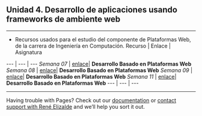 ## Unidad 4. Desarrollo de aplicaciones usando frameworks de ambiente web

---

* Recursos usados para el estudio del componente de Plataformas Web, de la carrera de Ingeniería en Computación.
 Recurso | Enlace | Asignatura

--- | --- | ---
*Semana 07* | [enlace](https://plataformasweb-p-aa2022.github.io/recursos/semana07)| **Desarrollo Basado en Plataformas Web**
*Semana 08* | [enlace](https://plataformasweb-p-aa2022.github.io/recursos/semana08)| **Desarrollo Basado en Plataformas Web**
*Semana 09* | [enlace](https://plataformasweb-p-aa2022.github.io/recursos/semana09)| **Desarrollo Basado en Plataformas Web**
*Semana 11* | [enlace](https://plataformasweb-p-aa2022.github.io/recursos/semana1)| **Desarrollo Basado en Plataformas Web**
--- | --- | ---

---
Having trouble with Pages? Check out our [documentation](https://github.com/PlataformasWeb-P-AA2022/recursos) or [contact support with René Elizalde](https://twitter/reroes) and we’ll help you sort it out.
